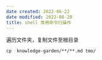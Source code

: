 ```yaml
---
date created: 2022-06-22
date modified: 2022-08-20
title: shell 常用命令行操作
---
```


遍历文件夹，复制文件至根目录

```
cp  knowledge-garden/**/**.md tmo/
```
